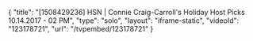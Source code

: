 {
    "title": "[1508429236] HSN | Connie Craig-Carroll's Holiday Host Picks 10.14.2017 - 02 PM",
    "type": "solo",
    "layout": "iframe-static",
    "videoId": "123178721",
    "url": "\/tvpembed\/123178721"
}
